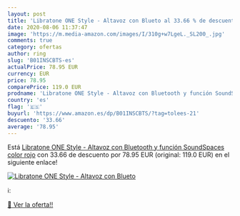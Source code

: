 ```yaml
---
layout: post
title: 'Libratone ONE Style - Altavoz con Blueto al 33.66 % de descuento'
date: 2020-08-06 11:37:47
image: 'https://m.media-amazon.com/images/I/310g+w7LgeL._SL200_.jpg'
comments: true
category: ofertas
author: ring
slug: 'B01INSCBTS-es'
actualPrice: 78.95 EUR
currency: EUR
price: 78.95
comparePrice: 119.0 EUR
prodname: 'Libratone ONE Style - Altavoz con Bluetooth y función SoundSpaces  color rojo'
country: 'es'
flag: '🇪🇸'
buyurl: 'https://www.amazon.es/dp/B01INSCBTS/?tag=tolees-21'
descuento: '33.66'
average: '78.95'
---
```


Está [Libratone ONE Style - Altavoz con Bluetooth y función SoundSpaces  color rojo](https://www.amazon.es/dp/B01INSCBTS/?tag=tolees-21) con 33.66 de descuento por 78.95 EUR (original: 119.0 EUR) en el siguiente enlace!

[![Libratone ONE Style - Altavoz con Blueto](https://m.media-amazon.com/images/I/310g+w7LgeL._SL200_.jpg)](https://www.amazon.es/dp/B01INSCBTS/?tag=tolees-21)

ℹ️:


[🛒 Ver la oferta!!](https://www.amazon.es/dp/B01INSCBTS/?tag=tolees-21)

